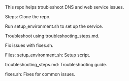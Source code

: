 This repo helps troubleshoot DNS and web service issues.

Steps:
Clone the repo.

Run setup_environment.sh to set up the service.

Troubleshoot using troubleshooting_steps.md.

Fix issues with fixes.sh.

Files:
setup_environment.sh: Setup script.

troubleshooting_steps.md: Troubleshooting guide.

fixes.sh: Fixes for common issues.
